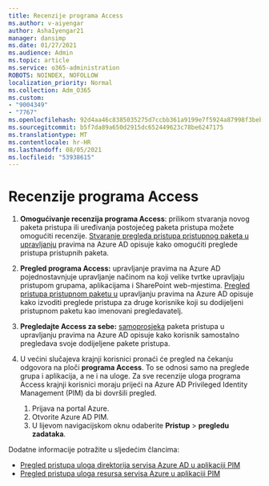```yaml
---
title: Recenzije programa Access
ms.author: v-aiyengar
author: AshaIyengar21
manager: dansimp
ms.date: 01/27/2021
ms.audience: Admin
ms.topic: article
ms.service: o365-administration
ROBOTS: NOINDEX, NOFOLLOW
localization_priority: Normal
ms.collection: Adm_O365
ms.custom:
- "9004349"
- "7767"
ms.openlocfilehash: 92d4aa46c8385035275d7ccbb361a9199e7f5924a87998f3beba32a2b02bbcc9
ms.sourcegitcommit: b5f7da89a650d2915dc652449623c78be6247175
ms.translationtype: MT
ms.contentlocale: hr-HR
ms.lasthandoff: 08/05/2021
ms.locfileid: "53938615"
---
```

# <a name="access-reviews"></a>Recenzije programa Access

1. **Omogućivanje recenzija programa Access**: prilikom stvaranja novog paketa pristupa ili uređivanja postojećeg paketa pristupa možete omogućiti recenzije. [Stvaranje pregleda pristupa pristupnog paketa u upravljanju](https://docs.microsoft.com/azure/active-directory/governance/entitlement-management-access-reviews-create) pravima na Azure AD opisuje kako omogućiti preglede pristupa pristupnih paketa.

1. **Pregled programa Access:** upravljanje pravima na Azure AD pojednostavnjuje upravljanje načinom na koji velike tvrtke upravljaju pristupom grupama, aplikacijama i SharePoint web-mjestima. [Pregled pristupa pristupnom paketu u](https://docs.microsoft.com/azure/active-directory/governance/entitlement-management-access-reviews-create) upravljanju pravima na Azure AD opisuje kako izvoditi preglede pristupa za druge korisnike koji su dodijeljeni pristupnom paketu kao imenovani pregledavatelj.

1. **Pregledajte Access za sebe:** [samoprosjeka](https://docs.microsoft.com/azure/active-directory/governance/entitlement-management-access-reviews-self-review) paketa pristupa u upravljanju pravima na Azure AD opisuje kako korisnik samostalno pregledava svoje dodijeljene pakete pristupa.

1. U većini slučajeva krajnji korisnici pronaći će pregled na čekanju odgovora na ploči **programa Access**. To se odnosi samo na preglede grupa i aplikacija, a ne i na uloge. Za sve recenzije uloga programa Access krajnji korisnici moraju prijeći na Azure AD Privileged Identity Management (PIM) da bi dovršili pregled.

    1. Prijava na portal Azure.
    2. Otvorite Azure AD PIM.
    3. U lijevom navigacijskom oknu odaberite **Pristup**  >  **pregledu zadataka**.
    
Dodatne informacije potražite u sljedećim člancima:

- [Pregled pristupa uloga direktorija servisa Azure AD u aplikaciji PIM ](https://docs.microsoft.com/azure/active-directory/privileged-identity-management/pim-how-to-perform-security-review/)
- [Pregled pristupa uloga resursa servisa Azure u aplikaciji PIM](https://docs.microsoft.com/azure/active-directory/privileged-identity-management/pim-resource-roles-perform-access-review/)